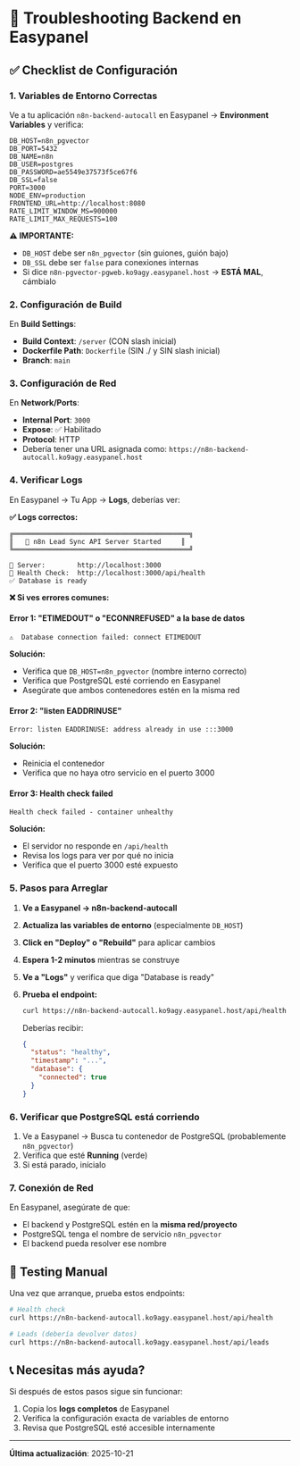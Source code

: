 # 🔧 Troubleshooting Backend en Easypanel

## ✅ Checklist de Configuración

### 1. Variables de Entorno Correctas

Ve a tu aplicación `n8n-backend-autocall` en Easypanel → **Environment Variables** y verifica:

```env
DB_HOST=n8n_pgvector
DB_PORT=5432
DB_NAME=n8n
DB_USER=postgres
DB_PASSWORD=ae5549e37573f5ce67f6
DB_SSL=false
PORT=3000
NODE_ENV=production
FRONTEND_URL=http://localhost:8080
RATE_LIMIT_WINDOW_MS=900000
RATE_LIMIT_MAX_REQUESTS=100
```

**⚠️ IMPORTANTE:**
- `DB_HOST` debe ser `n8n_pgvector` (sin guiones, guión bajo)
- `DB_SSL` debe ser `false` para conexiones internas
- Si dice `n8n-pgvector-pgweb.ko9agy.easypanel.host` → **ESTÁ MAL**, cámbialo

### 2. Configuración de Build

En **Build Settings**:
- **Build Context**: `/server` (CON slash inicial)
- **Dockerfile Path**: `Dockerfile` (SIN ./ y SIN slash inicial)
- **Branch**: `main`

### 3. Configuración de Red

En **Network/Ports**:
- **Internal Port**: `3000`
- **Expose**: ✅ Habilitado
- **Protocol**: HTTP
- Debería tener una URL asignada como: `https://n8n-backend-autocall.ko9agy.easypanel.host`

### 4. Verificar Logs

En Easypanel → Tu App → **Logs**, deberías ver:

**✅ Logs correctos:**
```
╔════════════════════════════════════════════╗
║   🚀 n8n Lead Sync API Server Started     ║
╚════════════════════════════════════════════╝

📡 Server:        http://localhost:3000
🏥 Health Check:  http://localhost:3000/api/health
✅ Database is ready
```

**❌ Si ves errores comunes:**

#### Error 1: "ETIMEDOUT" o "ECONNREFUSED" a la base de datos
```
⚠️  Database connection failed: connect ETIMEDOUT
```
**Solución:**
- Verifica que `DB_HOST=n8n_pgvector` (nombre interno correcto)
- Verifica que PostgreSQL esté corriendo en Easypanel
- Asegúrate que ambos contenedores estén en la misma red

#### Error 2: "listen EADDRINUSE"
```
Error: listen EADDRINUSE: address already in use :::3000
```
**Solución:**
- Reinicia el contenedor
- Verifica que no haya otro servicio en el puerto 3000

#### Error 3: Health check failed
```
Health check failed - container unhealthy
```
**Solución:**
- El servidor no responde en `/api/health`
- Revisa los logs para ver por qué no inicia
- Verifica que el puerto 3000 esté expuesto

### 5. Pasos para Arreglar

1. **Ve a Easypanel → n8n-backend-autocall**

2. **Actualiza las variables de entorno** (especialmente `DB_HOST`)

3. **Click en "Deploy" o "Rebuild"** para aplicar cambios

4. **Espera 1-2 minutos** mientras se construye

5. **Ve a "Logs"** y verifica que diga "Database is ready"

6. **Prueba el endpoint:**
   ```bash
   curl https://n8n-backend-autocall.ko9agy.easypanel.host/api/health
   ```

   Deberías recibir:
   ```json
   {
     "status": "healthy",
     "timestamp": "...",
     "database": {
       "connected": true
     }
   }
   ```

### 6. Verificar que PostgreSQL está corriendo

1. Ve a Easypanel → Busca tu contenedor de PostgreSQL (probablemente `n8n_pgvector`)
2. Verifica que esté **Running** (verde)
3. Si está parado, inícialo

### 7. Conexión de Red

En Easypanel, asegúrate de que:
- El backend y PostgreSQL estén en la **misma red/proyecto**
- PostgreSQL tenga el nombre de servicio `n8n_pgvector`
- El backend pueda resolver ese nombre

## 🎯 Testing Manual

Una vez que arranque, prueba estos endpoints:

```bash
# Health check
curl https://n8n-backend-autocall.ko9agy.easypanel.host/api/health

# Leads (debería devolver datos)
curl https://n8n-backend-autocall.ko9agy.easypanel.host/api/leads
```

## 📞 Necesitas más ayuda?

Si después de estos pasos sigue sin funcionar:

1. Copia los **logs completos** de Easypanel
2. Verifica la configuración exacta de variables de entorno
3. Revisa que PostgreSQL esté accesible internamente

---

**Última actualización**: 2025-10-21
